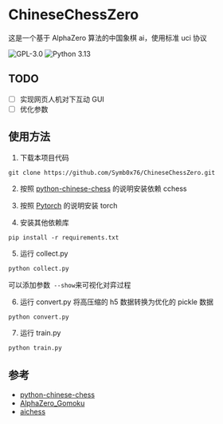 # ChineseChessZero

这是一个基于 AlphaZero 算法的中国象棋 ai，使用标准 uci 协议

![GPL-3.0](https://img.shields.io/github/license/Symb0x76/ChineseChessZero?style=plastic)
![Python 3.13](https://img.shields.io/badge/Python-3.13-blue?style=plastic)

## TODO

-   [ ] 实现网页人机对下互动 GUI
-   [ ] 优化参数

## 使用方法

1. 下载本项目代码

```git
git clone https://github.com/Symb0x76/ChineseChessZero.git
```

2. 按照 [python-chinese-chess](https://github.com/windshadow233/python-chinese-chess) 的说明安装依赖 cchess

3. 按照 [Pytorch](https://pytorch.org) 的说明安装 torch

4. 安装其他依赖库

```pip
pip install -r requirements.txt
```

5. 运行 collect.py

```python
python collect.py
```

可以添加参数` --show`来可视化对弈过程

6. 运行 convert.py 将高压缩的 h5 数据转换为优化的 pickle 数据
```python
python convert.py
```

7. 运行 train.py

```python
python train.py
```

## 参考

-   [python-chinese-chess](https://github.com/windshadow233/python-chinese-chess)
-   [AlphaZero_Gomoku](https://github.com/junxiaosong/AlphaZero_Gomoku)
-   [aichess](https://github.com/tensorfly-gpu/aichess)

